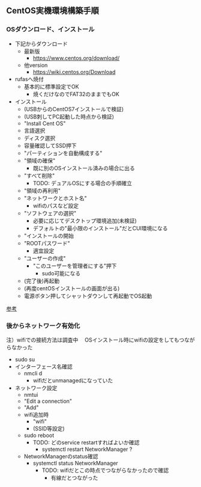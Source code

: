## CentOS実機環境構築手順

### OSダウンロード、インストール

* 下記からダウンロード
  * 最新版
    * https://www.centos.org/download/
  * 他version
    * https://wiki.centos.org/Download
* rufasへ焼付
  * 基本的に標準設定でOK
    * 焼くだけなのでFAT32のままでもOK
* インストール
  * (USBからのCentOS7インストールで検証)
  * (USB刺してPC起動した時点から検証)
  * "Install Cent OS"
  * 言語選択
  * ディスク選択
  * 容量確認してSSD押下
  * "パーティションを自動構成する"
  * "領域の確保"
    * 既に別のOSインストール済みの場合に出る
  * "すべて削除"
    * TODO: デュアルOSにする場合の手順確立
  * "領域の再利用"
  * "ネットワークとホスト名"
    * wifiのパスなど設定
  * "ソフトウェアの選択"
    * 必要に応じてデスクトップ環境追加(未検証)
    * デフォルトの"最小限のインストール"だとCUI環境になる
  * "インストールの開始
  * "ROOTパスワード"
    * 適宜設定
  * "ユーザーの作成"
    * "このユーザーを管理者にする"押下
      * sudo可能になる
  * (完了後)再起動
  * (再度centOSインストールの画面が出る)
  * 電源ボタン押してシャットダウンして再起動でOS起動

[参考](https://eng-entrance.com/linux-centos-install)

### 後からネットワーク有効化

注）wifiでの接続方法は調査中
　OSインストール時にwifiの設定をしてもつながらなかった

* sudo su
* インターフェース名確認
  * nmcli d
    * wifiだとunmanagedになっていた
* ネットワーク設定
  * nmtui
  * "Edit a connection"
  * "Add"
  * wifi追加時
    * "wifi"
    * (SSID等設定)
  * sudo reboot
    * TODO: どのservice restartすればよいか確認
      * systemctl restart NetworkManager ?
  * NetworkManagerのstatus確認
    * systemctl status NetworkManager
      * TODO: wifiだとこの時点でつながらなかったので確認
        * 有線だとつながった
  